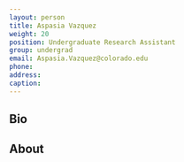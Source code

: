 ```yaml
---
layout: person
title: Aspasia Vazquez
weight: 20
position: Undergraduate Research Assistant
group: undergrad
email: Aspasia.Vazquez@colorado.edu
phone:
address:
caption:  
---
```


## Bio

## About
